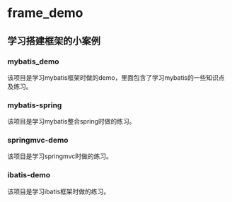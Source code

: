 # frame_demo
## 学习搭建框架的小案例
### mybatis_demo
该项目是学习mybatis框架时做的demo，里面包含了学习mybatis的一些知识点及练习。
### mybatis-spring
该项目是学习mybatis整合spring时做的练习。
### springmvc-demo
该项目是学习springmvc时做的练习。
### ibatis-demo
该项目是学习ibatis框架时做的练习。
